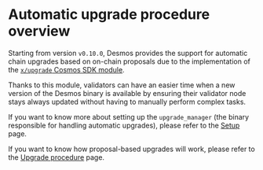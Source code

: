 # Automatic upgrade procedure overview
Starting from version `v0.10.0`, Desmos provides the support for automatic chain upgrades based on on-chain proposals due to the implementation of the [`x/upgrade` Cosmos SDK module](https://github.com/cosmos/cosmos-sdk/tree/master/x/upgrade/spec). 

Thanks to this module, validators can have an easier time when a new version of the Desmos binary is available by ensuring their validator node stays always updated without having to manually perform complex tasks.

If you want to know more about setting up the `upgrade_manager` (the binary responsible for handling automatic upgrades), please refer to the [Setup](./setup.md) page. 

If you want to know how proposal-based upgrades will work, please refer to the [Upgrade procedure](./upgrade-procedure.md) page.  
